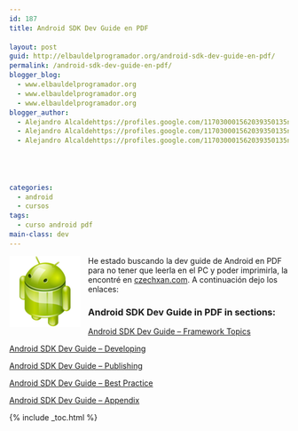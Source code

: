 ```yaml
---
id: 187
title: Android SDK Dev Guide en PDF

layout: post
guid: http://elbauldelprogramador.org/android-sdk-dev-guide-en-pdf/
permalink: /android-sdk-dev-guide-en-pdf/
blogger_blog:
  - www.elbauldelprogramador.org
  - www.elbauldelprogramador.org
  - www.elbauldelprogramador.org
blogger_author:
  - Alejandro Alcaldehttps://profiles.google.com/117030001562039350135noreply@blogger.com
  - Alejandro Alcaldehttps://profiles.google.com/117030001562039350135noreply@blogger.com
  - Alejandro Alcaldehttps://profiles.google.com/117030001562039350135noreply@blogger.com

  
  
  
categories:
  - android
  - cursos
tags:
  - curso android pdf
main-class: dev
---
```

<img border="0" src="/assets/img/2013/07/iconoAndroid.png" style="clear:left; float:left;margin-right:1em; margin-bottom:1em" />

He estado buscando la dev guide de Android en PDF para no tener que leerla en el PC y poder imprimirla, la encontré en [czechxan.com][1]. A continuación dejo los enlaces:

  
<!--ad-->



### **Android SDK Dev Guide in PDF in sections:**

<a href="http://czechxan.com/assets/img/pdf/android_sdk.pdf" target="_blank">Android SDK Dev Guide &#8211; Framework Topics</a>

<a href="http://czechxan.com/assets/img/pdf/android_sdk_developing.pdf" target="_blank">Android SDK Dev Guide &#8211; Developing</a>

<a href="http://czechxan.com/assets/img/pdf/android_sdk_publishing.pdf" target="_blank">Android SDK Dev Guide &#8211; Publishing</a>

<a href="http://czechxan.com/assets/img/pdf/android_sdk_best_practices.pdf" target="_blank">Android SDK Dev Guide &#8211; Best Practice</a>

<a href="http://czechxan.com/assets/img/pdf/android_sdk_appendix.pdf" target="_blank">Android SDK Dev Guide &#8211; Appendix</a>



 [1]: http://czechxan.com/index.php/android/20-android-sdk-dev-guide-in-pdf

{% include _toc.html %}
